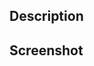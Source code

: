 ## Description

<!-- Briefly describe the changes introduced by this PR -->

## Screenshot

<!-- Did this PR introduce any new UI changes? If so add a picture or even better a gif so others can know what's going on -->
